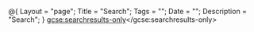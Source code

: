 @{
  Layout = "page";
  Title = "Search";
  Tags = "";
  Date = "";
  Description = "Search";
}
<gcse:searchresults-only></gcse:searchresults-only>

